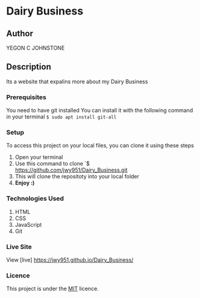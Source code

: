 # Dairy Business

## Author

YEGON C JOHNSTONE

## Description

Its a website that expalins more about my Dairy Business

### Prerequisites

You need to have git installed
You can install it with the following command in your terminal
`$ sudo apt install git-all`

### Setup

To access this project on your local files, you can clone it using these steps

1. Open your terminal
1. Use this command to clone `$ https://github.com/jwy951/Dairy_Business.git
1. This will clone the repositoty into your local folder
1. **Enjoy :)**

### Technologies Used

1. HTML
1. CSS
1. JavaScript
1. Git

### Live Site

View [live] https://jwy951.github.io/Dairy_Business/

### Licence

This project is under the [MIT](LICENSE) licence.
